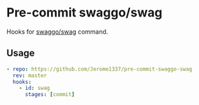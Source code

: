 # Pre-commit swaggo/swag

Hooks for [swaggo/swag](https://github.com/swaggo/swag) command.

## Usage

```yaml
- repo: https://github.com/Jerome1337/pre-commit-swaggo-swag
  rev: master
  hooks:
    - id: swag
      stages: [commit]
```
